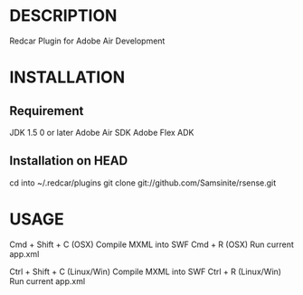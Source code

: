 DESCRIPTION
===========

Redcar Plugin for Adobe Air Development

INSTALLATION
============

Requirement
-----------

JDK 1.5 0 or later
Adobe Air SDK
Adobe Flex ADK

Installation on HEAD
--------------------

  cd into ~/.redcar/plugins
  git clone git://github.com/Samsinite/rsense.git

USAGE
=====

  Cmd + Shift + C (OSX) Compile MXML into SWF
  Cmd + R (OSX) Run current app.xml

  Ctrl + Shift + C (Linux/Win) Compile MXML into SWF
  Ctrl + R (Linux/Win) Run current app.xml
